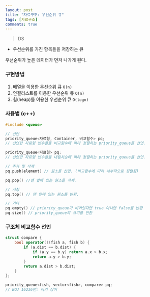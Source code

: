 ```yaml
---
layout: post
title: "자료구조: 우선순위 큐"
tags: [자료구조]
comments: true
---
```


> DS

* 우선순위를 가진 항목들을 저장하는 큐

우선순위가 높은 데이터가 먼저 나가게 된다.

### 구현방법
1. 배열을 이용한 우선순위 큐 `O(n)`
2. 연결리스트를 이용한 우선순위 큐 `O(n)`
3. 힙(heap)를 이용한 우선순위 큐 `O(logn)`

### 사용법 (c++)
```c++
#include <queue>

// 선언
priority_queue<자료형, Container, 비교함수> pq;
// 선언한 자료형 변수들을 비교함수에 따라 정렬하는 priority_queue를 선언.

priority_queue<자료형> pq;
// 선언한 자료형 변수들을 내림차순에 따라 정렬하는 priority_queue를 선언.

// 추가 및 삭제
pq.push(element) // 원소를 삽입. (비교함수에 따라 내부적으로 정렬됨)

pq.pop() //맨 앞에 있는 원소를 삭제.

// 서칭
pq.top() // 맨 앞에 있는 원소를 반환.

// 기타
pq.empty() // priority_queue가 비어있다면 true 아니면 false를 반환
pq.size() // priority_queue의 크기를 반환
```

### 구조체 비교함수 선언
```c++
struct compare {
    bool operator()(fish a, fish b) {
        if (a.dist == b.dist) {
            if (a.y == b.y) return a.x > b.x;
            return a.y > b.y;
        }
        return a.dist > b.dist;
    }
};

priority_queue<fish, vector<fish>, compare> pq;
// BOJ 16236번: 아기 상어
```